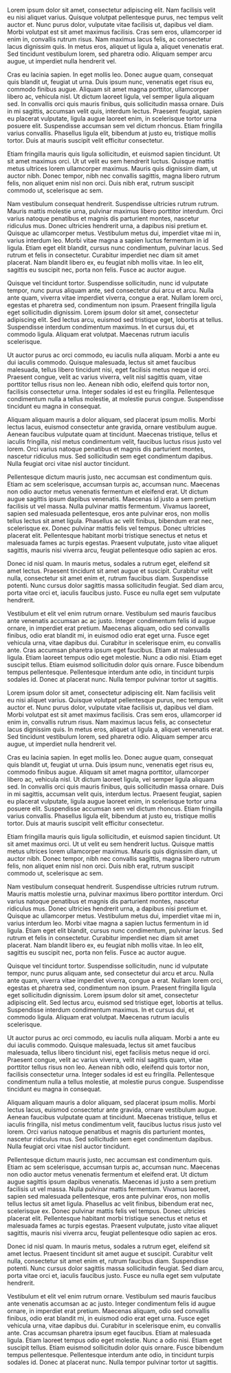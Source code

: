 Lorem ipsum dolor sit amet, consectetur adipiscing elit. Nam facilisis velit eu nisi aliquet varius. Quisque volutpat pellentesque purus, nec tempus velit auctor et. Nunc purus dolor, vulputate vitae facilisis ut, dapibus vel diam. Morbi volutpat est sit amet maximus facilisis. Cras sem eros, ullamcorper id enim in, convallis rutrum risus. Nam maximus lacus felis, ac consectetur lacus dignissim quis. In metus eros, aliquet ut ligula a, aliquet venenatis erat. Sed tincidunt vestibulum lorem, sed pharetra odio. Aliquam semper arcu augue, ut imperdiet nulla hendrerit vel.

Cras eu lacinia sapien. In eget mollis leo. Donec augue quam, consequat quis blandit ut, feugiat ut urna. Duis ipsum nunc, venenatis eget risus eu, commodo finibus augue. Aliquam sit amet magna porttitor, ullamcorper libero ac, vehicula nisl. Ut dictum laoreet ligula, vel semper ligula aliquam sed. In convallis orci quis mauris finibus, quis sollicitudin massa ornare. Duis in mi sagittis, accumsan velit quis, interdum lectus. Praesent feugiat, sapien eu placerat vulputate, ligula augue laoreet enim, in scelerisque tortor urna posuere elit. Suspendisse accumsan sem vel dictum rhoncus. Etiam fringilla varius convallis. Phasellus ligula elit, bibendum at justo eu, tristique mollis tortor. Duis at mauris suscipit velit efficitur consectetur.

Etiam fringilla mauris quis ligula sollicitudin, et euismod sapien tincidunt. Ut sit amet maximus orci. Ut ut velit eu sem hendrerit luctus. Quisque mattis metus ultrices lorem ullamcorper maximus. Mauris quis dignissim diam, ut auctor nibh. Donec tempor, nibh nec convallis sagittis, magna libero rutrum felis, non aliquet enim nisl non orci. Duis nibh erat, rutrum suscipit commodo ut, scelerisque ac sem.

Nam vestibulum consequat hendrerit. Suspendisse ultricies rutrum rutrum. Mauris mattis molestie urna, pulvinar maximus libero porttitor interdum. Orci varius natoque penatibus et magnis dis parturient montes, nascetur ridiculus mus. Donec ultricies hendrerit urna, a dapibus nisi pretium et. Quisque ac ullamcorper metus. Vestibulum metus dui, imperdiet vitae mi in, varius interdum leo. Morbi vitae magna a sapien luctus fermentum in id ligula. Etiam eget elit blandit, cursus nunc condimentum, pulvinar lacus. Sed rutrum et felis in consectetur. Curabitur imperdiet nec diam sit amet placerat. Nam blandit libero ex, eu feugiat nibh mollis vitae. In leo elit, sagittis eu suscipit nec, porta non felis. Fusce ac auctor augue.

Quisque vel tincidunt tortor. Suspendisse sollicitudin, nunc id vulputate tempor, nunc purus aliquam ante, sed consectetur dui arcu et arcu. Nulla ante quam, viverra vitae imperdiet viverra, congue a erat. Nullam lorem orci, egestas et pharetra sed, condimentum non ipsum. Praesent fringilla ligula eget sollicitudin dignissim. Lorem ipsum dolor sit amet, consectetur adipiscing elit. Sed lectus arcu, euismod sed tristique eget, lobortis at tellus. Suspendisse interdum condimentum maximus. In et cursus dui, et commodo ligula. Aliquam erat volutpat. Maecenas rutrum iaculis scelerisque.

Ut auctor purus ac orci commodo, eu iaculis nulla aliquam. Morbi a ante eu dui iaculis commodo. Quisque malesuada, lectus sit amet faucibus malesuada, tellus libero tincidunt nisi, eget facilisis metus neque id orci. Praesent congue, velit ac varius viverra, velit nisl sagittis quam, vitae porttitor tellus risus non leo. Aenean nibh odio, eleifend quis tortor non, facilisis consectetur urna. Integer sodales id est eu fringilla. Pellentesque condimentum nulla a tellus molestie, at molestie purus congue. Suspendisse tincidunt eu magna in consequat.

Aliquam aliquam mauris a dolor aliquam, sed placerat ipsum mollis. Morbi lectus lacus, euismod consectetur ante gravida, ornare vestibulum augue. Aenean faucibus vulputate quam at tincidunt. Maecenas tristique, tellus et iaculis fringilla, nisl metus condimentum velit, faucibus luctus risus justo vel lorem. Orci varius natoque penatibus et magnis dis parturient montes, nascetur ridiculus mus. Sed sollicitudin sem eget condimentum dapibus. Nulla feugiat orci vitae nisl auctor tincidunt.

Pellentesque dictum mauris justo, nec accumsan est condimentum quis. Etiam ac sem scelerisque, accumsan turpis ac, accumsan nunc. Maecenas non odio auctor metus venenatis fermentum et eleifend erat. Ut dictum augue sagittis ipsum dapibus venenatis. Maecenas id justo a sem pretium facilisis ut vel massa. Nulla pulvinar mattis fermentum. Vivamus laoreet, sapien sed malesuada pellentesque, eros ante pulvinar eros, non mollis tellus lectus sit amet ligula. Phasellus ac velit finibus, bibendum erat nec, scelerisque ex. Donec pulvinar mattis felis vel tempus. Donec ultricies placerat elit. Pellentesque habitant morbi tristique senectus et netus et malesuada fames ac turpis egestas. Praesent vulputate, justo vitae aliquet sagittis, mauris nisi viverra arcu, feugiat pellentesque odio sapien ac eros.

Donec id nisl quam. In mauris metus, sodales a rutrum eget, eleifend sit amet lectus. Praesent tincidunt sit amet augue et suscipit. Curabitur velit nulla, consectetur sit amet enim et, rutrum faucibus diam. Suspendisse potenti. Nunc cursus dolor sagittis massa sollicitudin feugiat. Sed diam arcu, porta vitae orci et, iaculis faucibus justo. Fusce eu nulla eget sem vulputate hendrerit.

Vestibulum et elit vel enim rutrum ornare. Vestibulum sed mauris faucibus ante venenatis accumsan ac ac justo. Integer condimentum felis id augue ornare, in imperdiet erat pretium. Maecenas aliquam, odio sed convallis finibus, odio erat blandit mi, in euismod odio erat eget urna. Fusce eget vehicula urna, vitae dapibus dui. Curabitur in scelerisque enim, eu convallis ante. Cras accumsan pharetra ipsum eget faucibus. Etiam at malesuada ligula. Etiam laoreet tempus odio eget molestie. Nunc a odio nisi. Etiam eget suscipit tellus. Etiam euismod sollicitudin dolor quis ornare. Fusce bibendum tempus pellentesque. Pellentesque interdum ante odio, in tincidunt turpis sodales id. Donec at placerat nunc. Nulla tempor pulvinar tortor ut sagittis. 

Lorem ipsum dolor sit amet, consectetur adipiscing elit. Nam facilisis velit eu nisi aliquet varius. Quisque volutpat pellentesque purus, nec tempus velit auctor et. Nunc purus dolor, vulputate vitae facilisis ut, dapibus vel diam. Morbi volutpat est sit amet maximus facilisis. Cras sem eros, ullamcorper id enim in, convallis rutrum risus. Nam maximus lacus felis, ac consectetur lacus dignissim quis. In metus eros, aliquet ut ligula a, aliquet venenatis erat. Sed tincidunt vestibulum lorem, sed pharetra odio. Aliquam semper arcu augue, ut imperdiet nulla hendrerit vel.

Cras eu lacinia sapien. In eget mollis leo. Donec augue quam, consequat quis blandit ut, feugiat ut urna. Duis ipsum nunc, venenatis eget risus eu, commodo finibus augue. Aliquam sit amet magna porttitor, ullamcorper libero ac, vehicula nisl. Ut dictum laoreet ligula, vel semper ligula aliquam sed. In convallis orci quis mauris finibus, quis sollicitudin massa ornare. Duis in mi sagittis, accumsan velit quis, interdum lectus. Praesent feugiat, sapien eu placerat vulputate, ligula augue laoreet enim, in scelerisque tortor urna posuere elit. Suspendisse accumsan sem vel dictum rhoncus. Etiam fringilla varius convallis. Phasellus ligula elit, bibendum at justo eu, tristique mollis tortor. Duis at mauris suscipit velit efficitur consectetur.

Etiam fringilla mauris quis ligula sollicitudin, et euismod sapien tincidunt. Ut sit amet maximus orci. Ut ut velit eu sem hendrerit luctus. Quisque mattis metus ultrices lorem ullamcorper maximus. Mauris quis dignissim diam, ut auctor nibh. Donec tempor, nibh nec convallis sagittis, magna libero rutrum felis, non aliquet enim nisl non orci. Duis nibh erat, rutrum suscipit commodo ut, scelerisque ac sem.

Nam vestibulum consequat hendrerit. Suspendisse ultricies rutrum rutrum. Mauris mattis molestie urna, pulvinar maximus libero porttitor interdum. Orci varius natoque penatibus et magnis dis parturient montes, nascetur ridiculus mus. Donec ultricies hendrerit urna, a dapibus nisi pretium et. Quisque ac ullamcorper metus. Vestibulum metus dui, imperdiet vitae mi in, varius interdum leo. Morbi vitae magna a sapien luctus fermentum in id ligula. Etiam eget elit blandit, cursus nunc condimentum, pulvinar lacus. Sed rutrum et felis in consectetur. Curabitur imperdiet nec diam sit amet placerat. Nam blandit libero ex, eu feugiat nibh mollis vitae. In leo elit, sagittis eu suscipit nec, porta non felis. Fusce ac auctor augue.

Quisque vel tincidunt tortor. Suspendisse sollicitudin, nunc id vulputate tempor, nunc purus aliquam ante, sed consectetur dui arcu et arcu. Nulla ante quam, viverra vitae imperdiet viverra, congue a erat. Nullam lorem orci, egestas et pharetra sed, condimentum non ipsum. Praesent fringilla ligula eget sollicitudin dignissim. Lorem ipsum dolor sit amet, consectetur adipiscing elit. Sed lectus arcu, euismod sed tristique eget, lobortis at tellus. Suspendisse interdum condimentum maximus. In et cursus dui, et commodo ligula. Aliquam erat volutpat. Maecenas rutrum iaculis scelerisque.

Ut auctor purus ac orci commodo, eu iaculis nulla aliquam. Morbi a ante eu dui iaculis commodo. Quisque malesuada, lectus sit amet faucibus malesuada, tellus libero tincidunt nisi, eget facilisis metus neque id orci. Praesent congue, velit ac varius viverra, velit nisl sagittis quam, vitae porttitor tellus risus non leo. Aenean nibh odio, eleifend quis tortor non, facilisis consectetur urna. Integer sodales id est eu fringilla. Pellentesque condimentum nulla a tellus molestie, at molestie purus congue. Suspendisse tincidunt eu magna in consequat.

Aliquam aliquam mauris a dolor aliquam, sed placerat ipsum mollis. Morbi lectus lacus, euismod consectetur ante gravida, ornare vestibulum augue. Aenean faucibus vulputate quam at tincidunt. Maecenas tristique, tellus et iaculis fringilla, nisl metus condimentum velit, faucibus luctus risus justo vel lorem. Orci varius natoque penatibus et magnis dis parturient montes, nascetur ridiculus mus. Sed sollicitudin sem eget condimentum dapibus. Nulla feugiat orci vitae nisl auctor tincidunt.

Pellentesque dictum mauris justo, nec accumsan est condimentum quis. Etiam ac sem scelerisque, accumsan turpis ac, accumsan nunc. Maecenas non odio auctor metus venenatis fermentum et eleifend erat. Ut dictum augue sagittis ipsum dapibus venenatis. Maecenas id justo a sem pretium facilisis ut vel massa. Nulla pulvinar mattis fermentum. Vivamus laoreet, sapien sed malesuada pellentesque, eros ante pulvinar eros, non mollis tellus lectus sit amet ligula. Phasellus ac velit finibus, bibendum erat nec, scelerisque ex. Donec pulvinar mattis felis vel tempus. Donec ultricies placerat elit. Pellentesque habitant morbi tristique senectus et netus et malesuada fames ac turpis egestas. Praesent vulputate, justo vitae aliquet sagittis, mauris nisi viverra arcu, feugiat pellentesque odio sapien ac eros.

Donec id nisl quam. In mauris metus, sodales a rutrum eget, eleifend sit amet lectus. Praesent tincidunt sit amet augue et suscipit. Curabitur velit nulla, consectetur sit amet enim et, rutrum faucibus diam. Suspendisse potenti. Nunc cursus dolor sagittis massa sollicitudin feugiat. Sed diam arcu, porta vitae orci et, iaculis faucibus justo. Fusce eu nulla eget sem vulputate hendrerit.

Vestibulum et elit vel enim rutrum ornare. Vestibulum sed mauris faucibus ante venenatis accumsan ac ac justo. Integer condimentum felis id augue ornare, in imperdiet erat pretium. Maecenas aliquam, odio sed convallis finibus, odio erat blandit mi, in euismod odio erat eget urna. Fusce eget vehicula urna, vitae dapibus dui. Curabitur in scelerisque enim, eu convallis ante. Cras accumsan pharetra ipsum eget faucibus. Etiam at malesuada ligula. Etiam laoreet tempus odio eget molestie. Nunc a odio nisi. Etiam eget suscipit tellus. Etiam euismod sollicitudin dolor quis ornare. Fusce bibendum tempus pellentesque. Pellentesque interdum ante odio, in tincidunt turpis sodales id. Donec at placerat nunc. Nulla tempor pulvinar tortor ut sagittis. 